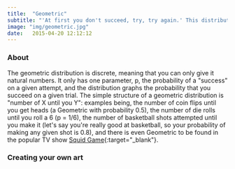 ```yaml
---
title:  "Geometric"
subtitle: "'At first you don't succeed, try, try again.' This distribution maps the number of times you need to attempt something before finally succeeding."
image: "img/geometric.jpg"
date:   2015-04-20 12:12:12
---
```

### About
The geometric distribution is discrete, meaning that you can only give it natural numbers. It only has one parameter, p, the probability of a "success" on a given attempt, and the distribution graphs the probability that you succeed on a given trial. The simple structure of a geometric distribution is "number of X until you Y": examples being, the number of coin flips until you get heads (a Geometric with probability 0.5), the number of die rolls until you roll a 6 (p = 1/6), the number of basketball shots attempted until you make it (let's say you're really good at basketball, so your probability of making any given shot is 0.8), and there is even Geometric to be found in the popular TV show [Squid Game](https://medium.com/geekculture/succeed-at-the-squid-games-glass-bridge-using-statistics-26635415de00){:target="_blank"}.
### Creating your own art
